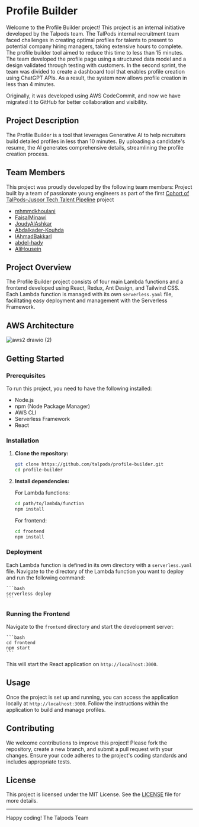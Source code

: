 # Profile Builder

Welcome to the Profile Builder project! This project is an internal initiative developed by the Talpods team. The TalPods internal recruitment team faced challenges in creating optimal profiles for talents to present to potential company hiring managers, taking extensive hours to complete. The profile builder tool aimed to reduce this time to less than 15 minutes. The team developed the profile page using a structured data model and a design validated through testing with customers. In the second sprint, the team was divided to create a dashboard tool that enables profile creation using ChatGPT APIs. As a result, the system now allows profile creation in less than 4 minutes.

Originally, it was developed using AWS CodeCommit, and now we have migrated it to GitHub for better collaboration and visibility.

## Project Description

The Profile Builder is a tool that leverages Generative AI to help recruiters build detailed profiles in less than 10 minutes. By uploading a candidate's resume, the AI generates comprehensive details, streamlining the profile creation process.

## Team Members

This project was proudly developed by the following team members: Project built by a team of passionate young engineers as part of the first [Cohort of TalPods-Jusoor Tech Talent Pipeline](https://talpods.io/talpods-jusoor-tech-talent-pipeline.html) project

- [mhmmdkhoulani](https://github.com/mhmmdkhoulani)
- [FaisalMinawi](https://github.com/FaisalMinawi)
- [JoudyAlAshkar](https://github.com/JoudyAlAshkar)
- [Abdalkader-Kouhda](https://github.com/Abdalkader-Kouhda)
- [lAhmadBakkarl](https://github.com/lAhmadBakkarl)
- [abdel-hady](https://github.com/abdel-hady)
- [AliHousein](https://github.com/AliHousein)

## Project Overview

The Profile Builder project consists of four main Lambda functions and a frontend developed using React, Redux, Ant Design, and Tailwind CSS. Each Lambda function is managed with its own `serverless.yaml` file, facilitating easy deployment and management with the Serverless Framework.

## AWS Architecture
![aws2 drawio (2)](https://github.com/user-attachments/assets/8a09cea5-904b-4a5f-bb13-561b7bacd178)


## Getting Started

### Prerequisites

To run this project, you need to have the following installed:

- Node.js
- npm (Node Package Manager)
- AWS CLI
- Serverless Framework
- React

### Installation

1. **Clone the repository:**

    ```bash
    git clone https://github.com/talpods/profile-builder.git
    cd profile-builder
    ```

2. **Install dependencies:**

    For Lambda functions:

    ```bash
    cd path/to/lambda/function
    npm install
    ```

    For frontend:

    ```bash
    cd frontend
    npm install
    ```

### Deployment

Each Lambda function is defined in its own directory with a `serverless.yaml` file. Navigate to the directory of the Lambda function you want to deploy and run the following command:

    ```bash
    serverless deploy
    ```

### Running the Frontend

Navigate to the `frontend` directory and start the development server:

    ```bash
    cd frontend
    npm start
    ```

This will start the React application on `http://localhost:3000`.

## Usage

Once the project is set up and running, you can access the application locally at `http://localhost:3000`. Follow the instructions within the application to build and manage profiles.

## Contributing

We welcome contributions to improve this project! Please fork the repository, create a new branch, and submit a pull request with your changes. Ensure your code adheres to the project's coding standards and includes appropriate tests.

## License

This project is licensed under the MIT License. See the [LICENSE](LICENSE) file for more details.

---

Happy coding! The Talpods Team
